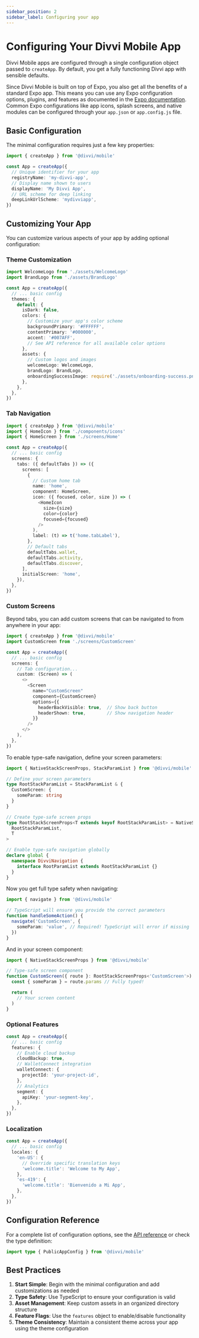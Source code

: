 ```yaml
---
sidebar_position: 2
sidebar_label: Configuring your app
---
```


# Configuring Your Divvi Mobile App

Divvi Mobile apps are configured through a single configuration object passed to `createApp`. By default, you get a fully functioning Divvi app with sensible defaults.

Since Divvi Mobile is built on top of Expo, you also get all the benefits of a standard Expo app. This means you can use any Expo configuration options, plugins, and features as documented in the [Expo documentation](https://docs.expo.dev/). Common Expo configurations like app icons, splash screens, and native modules can be configured through your `app.json` or `app.config.js` file.

## Basic Configuration

The minimal configuration requires just a few key properties:

```typescript
import { createApp } from '@divvi/mobile'

const App = createApp({
  // Unique identifier for your app
  registryName: 'my-divvi-app',
  // Display name shown to users
  displayName: 'My Divvi App',
  // URL scheme for deep linking
  deepLinkUrlScheme: 'mydivviapp',
})
```

## Customizing Your App

You can customize various aspects of your app by adding optional configuration:

### Theme Customization

```typescript
import WelcomeLogo from './assets/WelcomeLogo'
import BrandLogo from './assets/BrandLogo'

const App = createApp({
  // ... basic config
  themes: {
    default: {
      isDark: false,
      colors: {
        // Customize your app's color scheme
        backgroundPrimary: '#FFFFFF',
        contentPrimary: '#000000',
        accent: '#007AFF',
        // See API reference for all available color options
      },
      assets: {
        // Custom logos and images
        welcomeLogo: WelcomeLogo,
        brandLogo: BrandLogo,
        onboardingSuccessImage: require('./assets/onboarding-success.png'),
      },
    },
  },
})
```

### Tab Navigation

```typescript
import { createApp } from '@divvi/mobile'
import { HomeIcon } from './components/icons'
import { HomeScreen } from './screens/Home'

const App = createApp({
  // ... basic config
  screens: {
    tabs: ({ defaultTabs }) => ({
      screens: [
        {
          // Custom home tab
          name: 'home',
          component: HomeScreen,
          icon: ({ focused, color, size }) => (
            <HomeIcon
              size={size}
              color={color}
              focused={focused}
            />
          ),
          label: (t) => t('home.tabLabel'),
        },
        // Default tabs
        defaultTabs.wallet,
        defaultTabs.activity,
        defaultTabs.discover,
      ],
      initialScreen: 'home',
    }),
  },
})
```

### Custom Screens

Beyond tabs, you can add custom screens that can be navigated to from anywhere in your app:

```typescript
import { createApp } from '@divvi/mobile'
import CustomScreen from './screens/CustomScreen'

const App = createApp({
  // ... basic config
  screens: {
    // Tab configuration...
    custom: (Screen) => (
      <>
        <Screen
          name="CustomScreen"
          component={CustomScreen}
          options={{
            headerBackVisible: true,  // Show back button
            headerShown: true,        // Show navigation header
          }}
        />
      </>
    ),
  },
})
```

To enable type-safe navigation, define your screen parameters:

```typescript
import { NativeStackScreenProps, StackParamList } from '@divvi/mobile'

// Define your screen parameters
type RootStackParamList = StackParamList & {
  CustomScreen: {
    someParam: string
  }
}

// Create type-safe screen props
type RootStackScreenProps<T extends keyof RootStackParamList> = NativeStackScreenProps<
  RootStackParamList,
  T
>

// Enable type-safe navigation globally
declare global {
  namespace DivviNavigation {
    interface RootParamList extends RootStackParamList {}
  }
}
```

Now you get full type safety when navigating:

```typescript
import { navigate } from '@divvi/mobile'

// TypeScript will ensure you provide the correct parameters
function handleSomeAction() {
  navigate('CustomScreen', {
    someParam: 'value', // Required! TypeScript will error if missing
  })
}
```

And in your screen component:

```typescript
import { NativeStackScreenProps } from '@divvi/mobile'

// Type-safe screen component
function CustomScreen({ route }: RootStackScreenProps<'CustomScreen'>) {
  const { someParam } = route.params // Fully typed!

  return (
    // Your screen content
  )
}
```

### Optional Features

```typescript
const App = createApp({
  // ... basic config
  features: {
    // Enable cloud backup
    cloudBackup: true,
    // WalletConnect integration
    walletConnect: {
      projectId: 'your-project-id',
    },
    // Analytics
    segment: {
      apiKey: 'your-segment-key',
    },
  },
})
```

### Localization

```typescript
const App = createApp({
  // ... basic config
  locales: {
    'en-US': {
      // Override specific translation keys
      'welcome.title': 'Welcome to My App',
    },
    'es-419': {
      'welcome.title': 'Bienvenido a Mi App',
    },
  },
})
```

## Configuration Reference

For a complete list of configuration options, see the [API reference](api-reference.md) or check the type definition:

```typescript
import type { PublicAppConfig } from '@divvi/mobile'
```

## Best Practices

1. **Start Simple**: Begin with the minimal configuration and add customizations as needed
2. **Type Safety**: Use TypeScript to ensure your configuration is valid
3. **Asset Management**: Keep custom assets in an organized directory structure
4. **Feature Flags**: Use the `features` object to enable/disable functionality
5. **Theme Consistency**: Maintain a consistent theme across your app using the theme configuration
